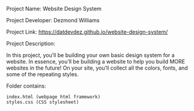 Project Name: Website Design System

Project Developer: Dezmond Williams

Project Link: https://datdevdez.github.io/website-design-system/

Project Description:

In this project, you’ll be building your own basic design system for a website. In essence, you’ll be building a website to help you build MORE websites in the future! On your site, you’ll collect all the colors, fonts, and some of the repeating styles.

Folder contains:

	index.html (webpage html framework)
	styles.css (CSS stylesheet)


